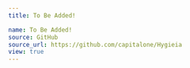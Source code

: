 ```yaml
---
title: To Be Added!

name: To Be Added!
source: GitHub
source_url: https://github.com/capitalone/Hygieia
view: true
---
```

